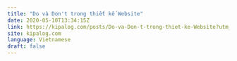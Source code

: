 ```yaml
---
title: "Do và Don't trong thiết kế Website"
date: 2020-05-10T13:34:15Z
link: https://kipalog.com/posts/Do-va-Don-t-trong-thiet-ke-Website?utm_medium=RSS&utm_source=news.12bit.vn
site: kipalog.com
language: Vietnamese
draft: false
---
```

